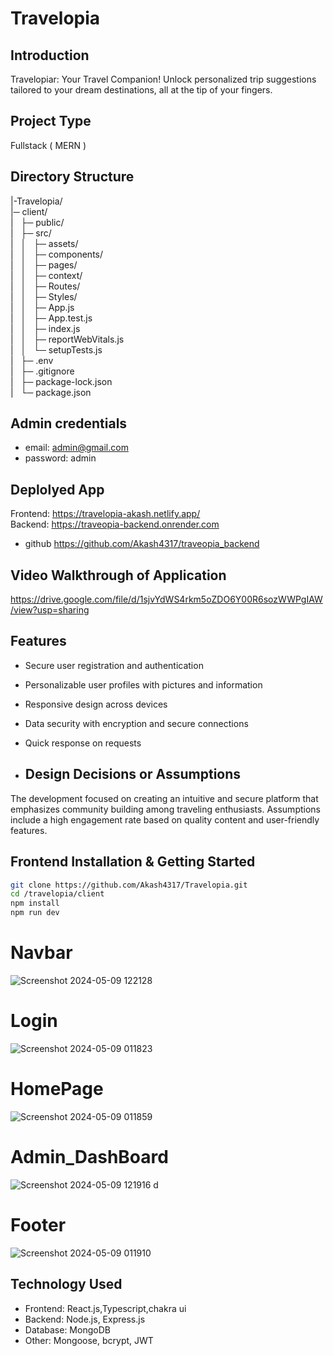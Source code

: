 # Travelopia

## Introduction
Travelopiar: Your Travel Companion! Unlock personalized trip suggestions tailored to your dream destinations, all at the tip of your fingers.
## Project Type
Fullstack ( MERN )

## Directory Structure
|-Travelopia/<br>
|─ client/<br>
|&nbsp;&nbsp;&nbsp;├─ public/<br>
|&nbsp;&nbsp;&nbsp;├─ src/<br>
|&nbsp;&nbsp;&nbsp;│&nbsp;&nbsp;&nbsp;├─ assets/<br>
|&nbsp;&nbsp;&nbsp;│&nbsp;&nbsp;&nbsp;├─ components/<br>
|&nbsp;&nbsp;&nbsp;│&nbsp;&nbsp;&nbsp;├─ pages/<br>
|&nbsp;&nbsp;&nbsp;│&nbsp;&nbsp;&nbsp;├─ context/<br>
|&nbsp;&nbsp;&nbsp;│&nbsp;&nbsp;&nbsp;├─ Routes/<br>
|&nbsp;&nbsp;&nbsp;│&nbsp;&nbsp;&nbsp;├─ Styles/<br>
|&nbsp;&nbsp;&nbsp;│&nbsp;&nbsp;&nbsp;├─ App.js<br>
|&nbsp;&nbsp;&nbsp;│&nbsp;&nbsp;&nbsp;├─ App.test.js<br>
|&nbsp;&nbsp;&nbsp;│&nbsp;&nbsp;&nbsp;├─ index.js<br>
|&nbsp;&nbsp;&nbsp;│&nbsp;&nbsp;&nbsp;├─ reportWebVitals.js<br>
|&nbsp;&nbsp;&nbsp;│&nbsp;&nbsp;&nbsp;└─ setupTests.js<br>
|&nbsp;&nbsp;&nbsp;├─ .env<br>
|&nbsp;&nbsp;&nbsp;├─ .gitignore<br>
|&nbsp;&nbsp;&nbsp;├─ package-lock.json<br>
|&nbsp;&nbsp;&nbsp;└─ package.json<br>

## Admin credentials
 - email: admin@gmail.com<br>
 - password: admin<br>

## Deplolyed App
Frontend: https://travelopia-akash.netlify.app/ <br>
Backend: https://traveopia-backend.onrender.com  <br>
- github https://github.com/Akash4317/traveopia_backend

## Video Walkthrough of Application
https://drive.google.com/file/d/1sjvYdWS4rkm5oZDO6Y00R6sozWWPgIAW/view?usp=sharing

## Features
- Secure user registration and authentication
- Personalizable user profiles with pictures and information
- Responsive design across devices
- Data security with encryption and secure connections
- Quick response on requests

- ## Design Decisions or Assumptions
The development focused on creating an intuitive and secure platform that emphasizes community building among traveling enthusiasts. Assumptions include a high engagement rate based on quality content and user-friendly features.

## Frontend Installation & Getting Started
```bash
git clone https://github.com/Akash4317/Travelopia.git
cd /travelopia/client
npm install
npm run dev
```
# Navbar

![Screenshot 2024-05-09 122128](https://github.com/Akash4317/Travelopia/assets/150064374/eab0c7da-3aa5-4c24-9e85-ac9f87656f55)

# Login

![Screenshot 2024-05-09 011823](https://github.com/Akash4317/Travelopia/assets/150064374/c69ebe02-5cb6-48fe-88d9-197819e2a2c4)

# HomePage
![Screenshot 2024-05-09 011859](https://github.com/Akash4317/Travelopia/assets/150064374/013aee69-8405-401d-9121-db2eab62eeb9)

# Admin_DashBoard
![Screenshot 2024-05-09 121916](https://github.com/Akash4317/Travelopia/assets/150064374/b59dd3bc-f0cc-4d4e-9cf4-d16003c574c2)
d

# Footer

![Screenshot 2024-05-09 011910](https://github.com/Akash4317/Travelopia/assets/150064374/f84e3343-32c4-4a28-ae3a-5a43676cb42d)

## Technology Used
- Frontend: React.js,Typescript,chakra ui
- Backend: Node.js, Express.js
- Database: MongoDB
- Other: Mongoose, bcrypt, JWT
